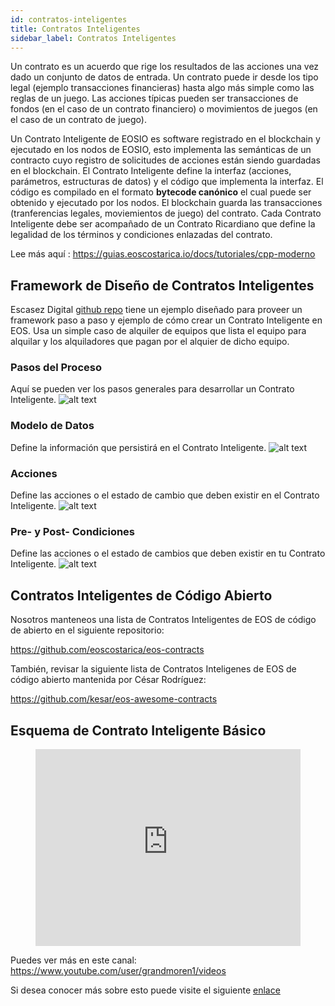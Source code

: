 ```yaml
---
id: contratos-inteligentes
title: Contratos Inteligentes
sidebar_label: Contratos Inteligentes
---
```


Un contrato es un acuerdo que rige los resultados de las acciones una vez dado un conjunto de datos de entrada. Un contrato puede ir desde los tipo legal (ejemplo transacciones financieras) hasta algo más simple como las reglas de un juego. Las acciones típicas pueden ser transacciones de fondos (en el caso de un contrato financiero) o movimientos de juegos (en el caso de un contrato de juego).

Un Contrato Inteligente de EOSIO es software registrado en el blockchain y ejecutado en los nodos de EOSIO, esto implementa las semánticas de un contracto cuyo registro de solicitudes de acciones están siendo guardadas en el blockchain. El Contrato Inteligente define la interfaz (acciones, parámetros, estructuras de datos) y el código que implementa la interfaz. El código es compilado en el formato **bytecode canónico** el cual puede ser obtenido y ejecutado por los nodos. El blockchain guarda las transacciones (tranferencias legales, moviemientos de juego) del contrato. Cada Contrato Inteligente debe ser acompañado de un Contrato Ricardiano que define la legalidad de los términos y condiciones enlazadas del contrato.

Lee más aquí : https://guias.eoscostarica.io/docs/tutoriales/cpp-moderno

## Framework de Diseño de Contratos Inteligentes

Escasez Digital [github repo](https://github.com/digital-scarcity/equiprental) tiene un ejemplo diseñado para proveer un framework paso a paso y ejemplo de cómo crear un Contrato Inteligente en EOS. Usa un simple caso de alquiler de equipos que lista el equipo para alquilar y los alquiladores que pagan por el alquier de dicho equipo.

### Pasos del Proceso

Aquí se pueden ver los pasos generales para desarrollar un Contrato Inteligente.
![alt text](/img/contracts/steps.png "Pasos")

### Modelo de Datos

Define la información que persistirá en el Contrato Inteligente.
![alt text](/img/contracts/datamodel.png "Modelo de Datos")

### Acciones

Define las acciones o el estado de cambio que deben existir en el Contrato Inteligente.
![alt text](/img/contracts/actions.png "Acciones")

### Pre- y Post- Condiciones

Define las acciones o el estado de cambios que deben existir en tu Contrato Inteligente.
![alt text](/img/contracts/prepostconditions.png "Pre y Post Condiciones")

## Contratos Inteligentes de Código Abierto

Nosotros manteneos una lista de Contratos Inteligentes de EOS de código de abierto en el siguiente repositorio:

https://github.com/eoscostarica/eos-contracts

También, revisar la siguiente lista de Contratos Inteligenes de EOS de código abierto mantenida por César Rodríguez:

https://github.com/kesar/eos-awesome-contracts

## Esquema de Contrato Inteligente Básico 

<figure class="video_container">
  <iframe width="100%" height="315" src="https://www.youtube.com/embed/EbWDHrm2ETY" frameborder="0" allowfullscreen="true"> </iframe>
</figure>

Puedes ver más en este canal: https://www.youtube.com/user/grandmoren1/videos

Si desea conocer más sobre esto puede visite el siguiente [enlace](https://cc32d9.gitbook.io/eosio-smart-contract-developers-handbook)